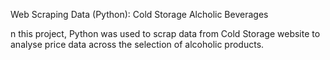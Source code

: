 Web Scraping Data (Python): Cold Storage Alcholic Beverages<br />

n this project, Python was used to scrap data from Cold Storage website to analyse price data across the selection of alcoholic products.
